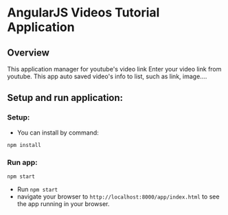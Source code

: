 # AngularJS Videos Tutorial Application

## Overview

This application manager for youtube's video link
Enter your video link from youtube. This app auto saved video's info to list, such as link, image....

## Setup and run application:

### Setup:
- You can install by command:
```
npm install
```

### Run app:
```
npm start
```
- Run `npm start`
- navigate your browser to `http://localhost:8000/app/index.html` to see the app running in your browser.
	